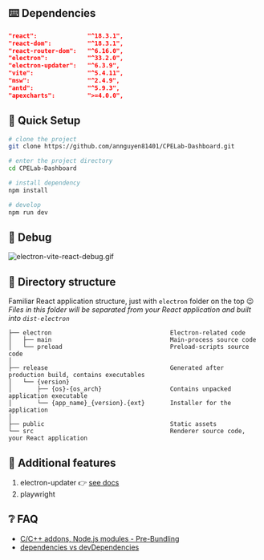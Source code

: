 <!-- <table>
  <tbody>
    <tr>
      <td><img src="./public/demo/1.jpg" /></td>
      <td><img src="./public/demo/14.jpg" /></td>
    </tr>
    <tr>
      <td><img src="./public/demo/2.jpg" /></td>
      <td><img src="./public/demo/11.jpg" /></td>
    </tr>
    <tr>
      <td><img src="./public/demo/4.jpg" /></td>
      <td><img src="./public/demo/12.jpg" /></td>
    </tr>
    <tr>
      <td><img src="./public/demo/3.jpg" /></td>
      <td><img src="./public/demo/5.jpg" /></td>
    </tr>
    <tr>
      <td><img src="./public/demo/6.jpg" /></td>
      <td><img src="./public/demo/7.jpg" /></td>
    </tr>
    <tr>
      <td><img src="./public/demo/8.jpg" /></td>
      <td><img src="./public/demo/9.jpg" /></td>
    </tr>
    <tr>
      <td><img src="./public/demo/10.jpg" /></td>
      <td><img src="./public/demo/13.jpg" /></td>
    </tr>
    <tr>
      <td><img src="./public/demo/19.jpg" /></td>
      <td><img src="./public/demo/20.jpg" /></td>
    </tr>
  </tbody>
</table>

<br/>

# electron-slash-admin

An electron boilerplate base on:
1. [electron-vite-react](https://github.com/electron-vite/electron-vite-react) 
2. [slash-admin](https://github.com/d3george/slash-admin)

<hr/>
<br/>

[![awesome-vite](https://awesome.re/mentioned-badge.svg)](https://github.com/vitejs/awesome-vite)
![GitHub stars](https://img.shields.io/github/stars/caoxiemeihao/vite-react-electron?color=fa6470)
![GitHub issues](https://img.shields.io/github/issues/caoxiemeihao/vite-react-electron?color=d8b22d)
![GitHub license](https://img.shields.io/github/license/caoxiemeihao/vite-react-electron)
[![Required Node.JS >= 14.18.0 || >=16.0.0](https://img.shields.io/static/v1?label=node&message=14.18.0%20||%20%3E=16.0.0&logo=node.js&color=3f893e)](https://nodejs.org/about/releases)

English | [简体中文](README.zh-CN.md)

## 👀 Overview

📦 Ready out of the box  
🎯 Based on the official [template-react-ts](https://github.com/vitejs/vite/tree/main/packages/create-vite/template-react-ts), project structure will be familiar to you  
🌱 Easily extendable and customizable  
💪 Supports Node.js API in the renderer process  
🔩 Supports C/C++ native addons  
🐞 Debugger configuration included  
🖥 Easy to implement multiple windows   -->

## ⌨️ Dependencies

```json
"react":              "^18.3.1",
"react-dom":          "^18.3.1",
"react-router-dom":   "^6.16.0",
"electron":           "^33.2.0",
"electron-updater":   "^6.3.9",
"vite":               "^5.4.11",
"msw":                "^2.4.9",
"antd":               "^5.9.3",
"apexcharts":         ">=4.0.0",
```

## 🛫 Quick Setup

```sh
# clone the project
git clone https://github.com/annguyen81401/CPELab-Dashboard.git

# enter the project directory
cd CPELab-Dashboard

# install dependency
npm install

# develop
npm run dev
```

## 🐞 Debug

![electron-vite-react-debug.gif](/electron-vite-react-debug.gif)

## 📂 Directory structure

Familiar React application structure, just with `electron` folder on the top :wink:  
*Files in this folder will be separated from your React application and built into `dist-electron`*  

```tree
├── electron                                 Electron-related code
│   ├── main                                 Main-process source code
│   └── preload                              Preload-scripts source code
│
├── release                                  Generated after production build, contains executables
│   └── {version}
│       ├── {os}-{os_arch}                   Contains unpacked application executable
│       └── {app_name}_{version}.{ext}       Installer for the application
│
├── public                                   Static assets
└── src                                      Renderer source code, your React application
```

<!--
## 🚨 Be aware

This template integrates Node.js API to the renderer process by default. If you want to follow **Electron Security Concerns** you might want to disable this feature. You will have to expose needed API by yourself.  

To get started, remove the option as shown below. This will [modify the Vite configuration and disable this feature](https://github.com/electron-vite/vite-plugin-electron-renderer#config-presets-opinionated).

```diff
# vite.config.ts

export default {
  plugins: [
    ...
-   // Use Node.js API in the Renderer-process
-   renderer({
-     nodeIntegration: true,
-   }),
    ...
  ],
}
```
-->

## 🔧 Additional features

1. electron-updater 👉 [see docs](src/components/update/README.md)
1. playwright

## ❔ FAQ

- [C/C++ addons, Node.js modules - Pre-Bundling](https://github.com/electron-vite/vite-plugin-electron-renderer#dependency-pre-bundling)
- [dependencies vs devDependencies](https://github.com/electron-vite/vite-plugin-electron-renderer#dependencies-vs-devdependencies)


